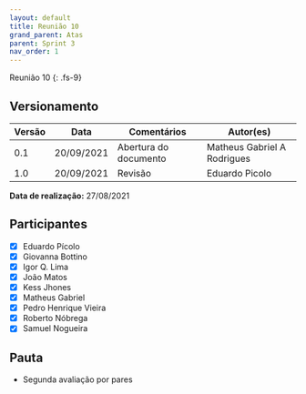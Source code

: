 ```yaml
---
layout: default
title: Reunião 10
grand_parent: Atas
parent: Sprint 3
nav_order: 1
---
```


Reunião 10
{: .fs-9}

## Versionamento

| Versão | Data       | Comentários           | Autor(es)                   |
| ------ | ---------- | --------------------- | --------------------------- |
| 0.1    | 20/09/2021 | Abertura do documento | Matheus Gabriel A Rodrigues |
| 1.0    | 20/09/2021 | Revisão               | Eduardo Picolo              |

**Data de realização:** 27/08/2021

## Participantes

- [x] Eduardo Pícolo
- [x] Giovanna Bottino
- [x] Igor Q. Lima
- [x] João Matos
- [x] Kess Jhones
- [x] Matheus Gabriel
- [x] Pedro Henrique Vieira
- [x] Roberto Nóbrega
- [x] Samuel Nogueira

## Pauta

- Segunda avaliação por pares
